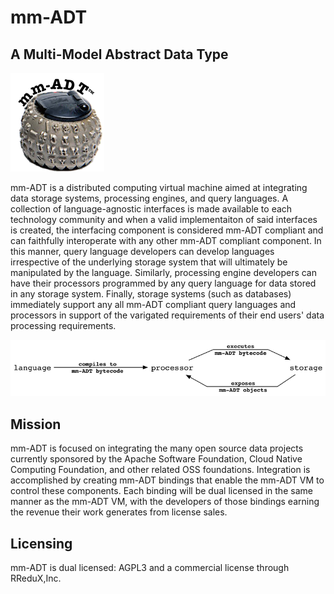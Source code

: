 # mm-ADT
## A Multi-Model Abstract Data Type

<img src="https://raw.githubusercontent.com/mm-adt/mm-adt.github.io/master/images/mm-adt-logo.png" alt="mm-ADT" width="150" />

mm-ADT is a distributed computing virtual machine aimed at integrating data storage systems, processing engines, and query languages. A collection of language-agnostic interfaces is made available to each technology community and when a valid implementaiton of said interfaces is created, the interfacing component is considered mm-ADT compliant and can faithfully interoperate with any other mm-ADT compliant component. In this manner, query language developers can develop languages irrespective of the underlying storage system that will ultimately be manipulated by the language. Similarly, processing engine developers can have their processors programmed by any query language for data stored in any storage system. Finally, storage systems (such as databases) immediately support any all mm-ADT compliant query languages and processors in support of the varigated requirements of their end users' data processing requirements.

<img src="https://raw.githubusercontent.com/mm-adt/mm-adt.github.io/master/images/lang-proc-store.png" alt="mm-ADT Components" width="600" />

## Mission

mm-ADT is focused on integrating the many open source data projects currently sponsored by the Apache Software Foundation, Cloud Native Computing Foundation, and other related OSS foundations. Integration is accomplished by creating mm-ADT bindings that enable the mm-ADT VM to control these components. Each binding will be dual licensed in the same manner as the mm-ADT VM, with the developers of those bindings earning the revenue their work generates from license sales.

## Licensing

mm-ADT is dual licensed: AGPL3 and a commercial license through RReduX,Inc. 